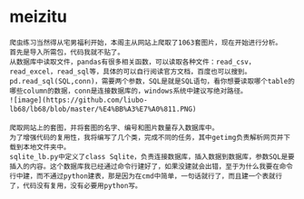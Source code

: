 # meizitu

	爬虫练习当然得从宅男福利开始，本阁主从网站上爬取了1063套图片，现在开始进行分析。
	首先是导入所需包，代码我就不贴了。
	从数据库中读取文件，pandas有很多相关函数，可以读取各种文件：read_csv，read_excel，read_sql等，具体的可以自行阅读官方文档，百度也可以搜到。
	pd.read_sql(SQL,conn)，需要两个参数，SQL是就是SQL语句，看你想要读取哪个table的哪些column的数据，conn是连接数据库的，windows系统中建议写绝对路径。
	![image](https://github.com/liubo-lb68/lb68/blob/master/%E4%BB%A3%E7%A0%811.PNG)
	
	爬取网站上的套图，并将套图的名字、编号和图片数量存入数据库中。
	为了增强代码的复用性，我将编写了几个类，完成不同的任务，其中getimg负责解析网页并下载到本地文件夹中。
	sqlite_lb.py中定义了class Sqlite，负责连接数据库，插入数据到数据库，参数SQL是要插入的内容。这个数据库我已经通过命令行建好了，如果没建就会出错，至于为什么我要在命令行中建，而不通过python建表，那是因为在cmd中简单，一句话就行了，而且建一个表就行了，代码没有复用，没有必要用python写。
